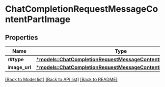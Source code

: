 # ChatCompletionRequestMessageContentPartImage

## Properties
Name | Type | Description | Notes
------------ | ------------- | ------------- | -------------
**r#type** | [***models::ChatCompletionRequestMessageContentPartImageType**](ChatCompletionRequestMessageContentPartImage_type.md) |  | 
**image_url** | [***models::ChatCompletionRequestMessageContentPartImageImageUrl**](ChatCompletionRequestMessageContentPartImage_image_url.md) |  | 

[[Back to Model list]](../README.md#documentation-for-models) [[Back to API list]](../README.md#documentation-for-api-endpoints) [[Back to README]](../README.md)


